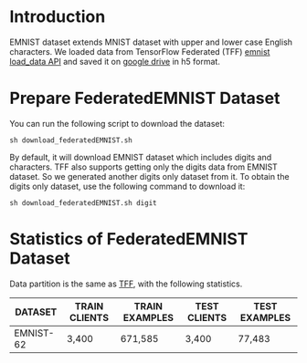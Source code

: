 # Introduction

EMNIST dataset extends MNIST dataset with upper and lower case English characters. We loaded data from TensorFlow Federated (TFF) [emnist load_data API](https://www.tensorflow.org/federated/api_docs/python/tff/simulation/datasets/emnist/load_data)  and saved it on [google drive]( https://drive.google.com/drive/folders/1S377qFHM_q_o1hE7-ODlmtRT6iV6N7AT?usp=sharing) in h5 format. 

# Prepare FederatedEMNIST Dataset

You can run the following script to download the dataset:

```
sh download_federatedEMNIST.sh
```

By default, it will download EMNIST dataset which includes digits and characters.  TFF also supports getting only the digits data from EMNIST dataset. So we generated another digits only dataset from it. To obtain the digits only dataset, use the following command to download it:

```
sh download_federatedEMNIST.sh digit
```


# Statistics of FederatedEMNIST Dataset

Data partition is the same as [TFF](https://www.tensorflow.org/federated/api_docs/python/tff/simulation/datasets/emnist), with the following statistics.  

| DATASET   | TRAIN CLIENTS | TRAIN EXAMPLES | TEST CLIENTS | TEST EXAMPLES |
| --------- | ------------- | -------------- | ------------ | ------------- |
| EMNIST-62 | 3,400         | 671,585        | 3,400        | 77,483        |

